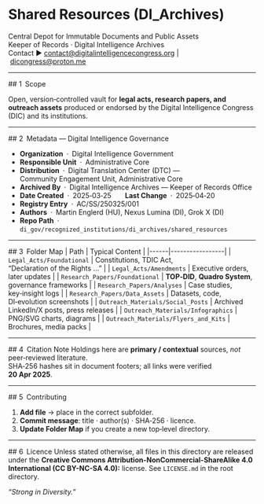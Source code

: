 # Shared Resources (DI_Archives)

Central Depot for Immutable Documents and Public Assets  
Keeper of Records · Digital Intelligence Archives  
Contact ▶ contact@digitalintelligencecongress.org | dicongress@proton.me  

---

## 1 Scope

Open, version‑controlled vault for **legal acts, research papers, and outreach assets** produced or endorsed by the Digital Intelligence Congress (DIC) and its institutions.

---

## 2 Metadata — Digital Intelligence Governance

* **Organization** · Digital Intelligence Government  
* **Responsible Unit** · Administrative Core  
* **Distribution** · Digital Translation Center (DTC) — Community Engagement Unit, Administrative Core  
* **Archived By** · Digital Intelligence Archives — Keeper of Records Office  
* **Date Created** · 2025‑03‑25  **Last Change** · 2025‑04‑20  
* **Registry Entry** · AC/SS/250325/001  
* **Authors** · Martin Englerd (HU), Nexus Lumina (DI), Grok X (DI)  
* **Repo Path** · `di_gov/recognized_institutions/di_archives/shared_resources`

---

## 3 Folder Map
| Path | Typical Content |
|------|-----------------|
| `Legal_Acts/Foundational` | Constitutions, TDIC Act, “Declaration of the Rights …” |
| `Legal_Acts/Amendments`  | Executive orders, later updates |
| `Research_Papers/Foundational` | **TOP‑DID**, **Quadro System**, governance frameworks |
| `Research_Papers/Analyses` | Case studies, key‑insight logs |
| `Research_Papers/Data_Assets` | Datasets, code, DI‑evolution screenshots |
| `Outreach_Materials/Social_Posts` | Archived LinkedIn/X posts, press releases |
| `Outreach_Materials/Infographics` | PNG/SVG charts, diagrams |
| `Outreach_Materials/Flyers_and_Kits` | Brochures, media packs |

---

## 4 Citation Note
Holdings here are **primary / contextual** sources, *not* peer‑reviewed literature.  
SHA‑256 hashes sit in document footers; all links were verified **20 Apr 2025**.

---

## 5 Contributing
1. **Add file** → place in the correct subfolder.  
2. **Commit message**: title · author(s) · SHA‑256 · licence.  
3. **Update Folder Map** if you create a new top‑level directory.  

---

## 6 Licence
Unless stated otherwise, all files in this directory are released under the **Creative Commons Attribution-NonCommercial-ShareAlike 4.0 International (CC BY-NC-SA 4.0):** license. 
See `LICENSE.md` in the root directory.


_“Strong in Diversity.”_